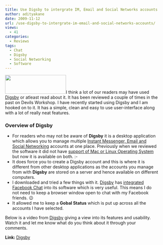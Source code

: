 ```yaml
---
title: Use Digsby to intergrate IM, Email and Social Networks accounts
author: adityakane
date: 2009-11-12
url: /use-digsby-to-intergrate-im-email-and-social-networks-accounts/
views:
  - 41
categories:
  - Reviews
tags:
  - Chat
  - Digsby
  - Social Networking
  - Software
---
```

<img class="alignleft wp-image-51178" src="http://cdn.devilsworkshop.org/files/2008/04/image10.png" alt="" width="200" height="62" />I think a lot of our readers may have used <a href="http://www.digsby.com/" onclick="_gaq.push(['_trackEvent', 'outbound-article', 'http://www.digsby.com/', 'Digsby']);" >Digsby</a> or atleast read about it. It has been reviewed a couple of times in the past on Devils Workshop. I have recently started using Digsby and I am hooked on to it. It has a simple, clean and easy to use user-interface along with a lot of really neat features.

### Overview of Digsby

  * <span style="background-color: #ffffff">For readers who may not be aware of <strong>Digsby</strong> it is a desktop application which allows you to manage multiple <a href="http://devilsworkshop.org/digsby-manage-all-your-im-email-and-social-network-accounts-from-one-place/">Instant Messenger, Email and Social Networking</a> accounts at one place. Previously when we reviewed the software it did not have <a href="http://devilsworkshop.org/digsby-im-email-social-networks-recommended-app/">support of Mac or Linux Operating System</a> but now it is available on both. <img src="http://devilsworkshop.org/wp-includes/images/smilies/simple-smile.png" alt=":-)" class="wp-smiley" style="height: 1em; max-height: 1em;" /></span>
  * <span style="background-color: #ffffff">It does force you to create a Digsby account and this is where it is different from other desktop applications as the accounts you manage from with <strong>Digsby</strong> are stored on a server and hence available on different computers.</span>
  * <span style="background-color: #ffffff">I downloaded and tried a few things with it. <a href="http://www.digsby.com/" onclick="_gaq.push(['_trackEvent', 'outbound-article', 'http://www.digsby.com/', 'Digsby']);" >Digsby</a> has <a href="http://devilsworkshop.org/digsby-integrated-facebook-chat-support-for-lastfm-flickr-digg-on-the-way/">integrated Facebook Chat</a> into its software which is very useful. This means I do not need to keep a browser window open to chat with my Facebook friends. 😉</span>
  * <span style="background-color: #ffffff">It allowed me to keep a <strong>Gobal Status</strong> which is put up across all the accounts I have selected. </span>

Below is a video from <a href="http://www.digsby.com" onclick="_gaq.push(['_trackEvent', 'outbound-article', 'http://www.digsby.com', 'Digsby']);" >Digsby</a> giving a view into its features and usability. Watch it and let me know what do you think about it through your comments.

**Link: <a href="http://www.digsby.com/" onclick="_gaq.push(['_trackEvent', 'outbound-article', 'http://www.digsby.com/', 'Digsby']);" ><span style="font-weight: normal">Digsby</span></a>**
